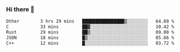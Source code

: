 ### Hi there 👋

<!--
**WShiBin/WShiBin** is a ✨ _special_ ✨ repository because its `README.md` (this file) appears on your GitHub profile.

Here are some ideas to get you started:

- 🔭 I’m currently working on ...
- 🌱 I’m currently learning ...
- 👯 I’m looking to collaborate on ...
- 🤔 I’m looking for help with ...
- 💬 Ask me about ...
- 📫 How to reach me: ...
- 😄 Pronouns: ...
- ⚡ Fun fact: ...
-->

<!--START_SECTION:waka-->

```txt
Other        3 hrs 29 mins   ████████████████▒░░░░░░░░   64.89 %
C            33 mins         ██▓░░░░░░░░░░░░░░░░░░░░░░   10.42 %
Rust         29 mins         ██▒░░░░░░░░░░░░░░░░░░░░░░   09.00 %
JSON         18 mins         █▒░░░░░░░░░░░░░░░░░░░░░░░   05.66 %
C++          12 mins         █░░░░░░░░░░░░░░░░░░░░░░░░   03.72 %
```

<!--END_SECTION:waka-->
